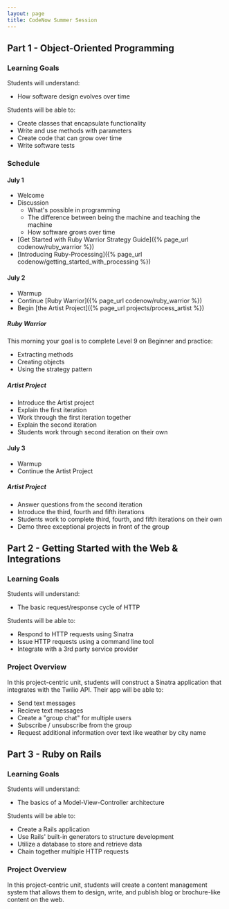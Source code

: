 ```yaml
---
layout: page
title: CodeNow Summer Session
---
```


## Part 1 - Object-Oriented Programming

### Learning Goals

Students will understand:

* How software design evolves over time

Students will be able to:

* Create classes that encapsulate functionality
* Write and use methods with parameters
* Create code that can grow over time
* Write software tests

### Schedule

#### July 1

* Welcome
* Discussion
  * What's possible in programming
  * The difference between being the machine and teaching the machine
  * How software grows over time
* [Get Started with Ruby Warrior Strategy Guide]({% page_url codenow/ruby_warrior %})
* [Introducing Ruby-Processing]({% page_url codenow/getting_started_with_processing %})

#### July 2

* Warmup
* Continue [Ruby Warrior]({% page_url codenow/ruby_warrior %})
* Begin [the Artist Project]({% page_url projects/process_artist %})

##### Ruby Warrior

This morning your goal is to complete Level 9 on Beginner and practice:

* Extracting methods
* Creating objects
* Using the strategy pattern

##### Artist Project

* Introduce the Artist project
* Explain the first iteration
* Work through the first iteration together
* Explain the second iteration
* Students work through second iteration on their own

#### July 3

* Warmup
* Continue the Artist Project

##### Artist Project

* Answer questions from the second iteration
* Introduce the third, fourth and fifth iterations
* Students work to complete third, fourth, and fifth iterations on their own
* Demo three exceptional projects in front of the group

## Part 2 - Getting Started with the Web & Integrations

### Learning Goals

Students will understand:

* The basic request/response cycle of HTTP

Students will be able to:

* Respond to HTTP requests using Sinatra
* Issue HTTP requests using a command line tool
* Integrate with a 3rd party service provider

### Project Overview

In this project-centric unit, students will construct a Sinatra application that integrates with the Twilio API. Their app will be able to:

* Send text messages
* Recieve text messages
* Create a "group chat" for multiple users
* Subscribe / unsubscribe from the group
* Request additional information over text like weather by city name

## Part 3 - Ruby on Rails

### Learning Goals

Students will understand:

* The basics of a Model-View-Controller architecture

Students will be able to:

* Create a Rails application
* Use Rails' built-in generators to structure development
* Utilize a database to store and retrieve data
* Chain together multiple HTTP requests

### Project Overview

In this project-centric unit, students will create a content management system that allows them to design, write, and publish blog or brochure-like content on the web.
